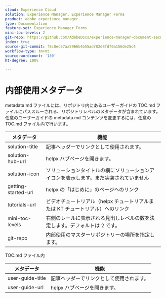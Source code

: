 ```yaml
---
cloud: Experience Cloud
solution: Experience Manager, Experience Manager Forms
product: adobe experience manager
type: Documentation
feature-set: Experience Manager Forms
mini-toc-levels: 2
git-repo: https://github.com/AdobeDocs/experience-manager-document-security.ja-JP
index: true
source-git-commit: f8c8ec57aa5966b4b55ad782d8fdf0a156de25c4
workflow-type: tm+mt
source-wordcount: '130'
ht-degree: 100%

---
```



# 内部使用メタデータ

metadata.md ファイルには、リポジトリ内にあるユーザーガイドの TOC.md ファイルにパススルーされる、リポジトリレベルのメタデータが含まれています。任意のユーザーガイドの metadata.md コンテンツを変更するには、任意の TOC.md ファイル内で行います。

| メタデータ | 機能 |
|--- |--- |
| solution-title | 記事ヘッダーでリンクとして使用されます。 |
| solution-hub-url | helpx ハブページを開きます。 |
| solution-icon | ソリューションタイトルの横にソリューションアイコンを表示します。まだ実装されていません |
| getting-started-url | helpx の「はじめに」のページへのリンク |
| tutorials-url | ビデオチュートリアル（helpx チュートリアルまたは KT チュートリアル）へのリンク |
| mini-toc-levels | 右側のレールに表示される見出しレベルの数を決定します。デフォルトは 2 です。 |
| git-repo | 内部使用のマスターリポジトリーの場所を指定します。 |

TOC.md ファイル内

| メタデータ | 機能 |
|--- |--- |
| user-guide-title | 記事ヘッダーでリンクとして使用されます。 |
| user-guide-url | helpx ハブページを開きます。 |

